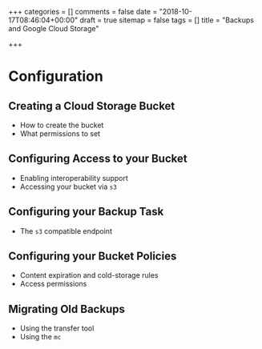 +++
categories = []
comments = false
date = "2018-10-17T08:46:04+00:00"
draft = true
sitemap = false
tags = []
title = "Backups and Google Cloud Storage"

+++
# Configuration

## Creating a Cloud Storage Bucket

 - How to create the bucket
 - What permissions to set

## Configuring Access to your Bucket

 - Enabling interoperability support
 - Accessing your bucket via `s3`

## Configuring your Backup Task

 - The `s3` compatible endpoint

## Configuring your Bucket Policies

 - Content expiration and cold-storage rules
 - Access permissions

## Migrating Old Backups

 - Using the transfer tool
 - Using the `mc`

